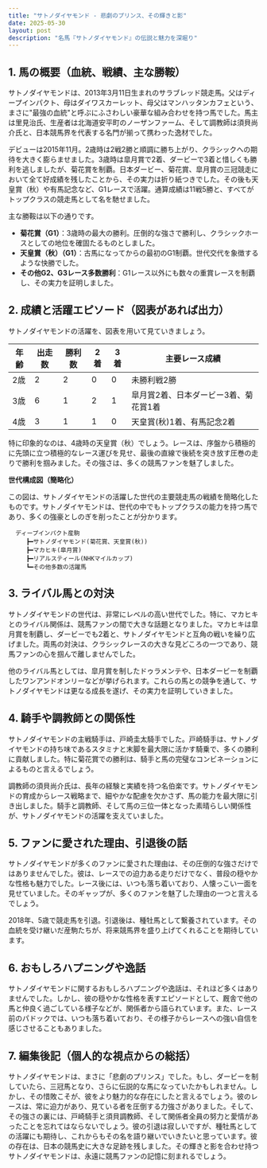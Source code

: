 ```yaml
---
title: "サトノダイヤモンド - 悲劇のプリンス、その輝きと影"
date: 2025-05-30
layout: post
description: "名馬『サトノダイヤモンド』の伝説と魅力を深堀り"
---
```


## 1. 馬の概要（血統、戦績、主な勝鞍）

サトノダイヤモンドは、2013年3月11日生まれのサラブレッド競走馬。父はディープインパクト、母はダイワスカーレット、母父はマンハッタンカフェという、まさに"最強の血統"と呼ぶにふさわしい豪華な組み合わせを持つ馬でした。馬主は里見治氏、生産者は北海道安平町のノーザンファーム、そして調教師は須貝尚介氏と、日本競馬界を代表する名門が揃って携わった逸材でした。

デビューは2015年11月。2歳時は2戦2勝と順調に勝ち上がり、クラシックへの期待を大きく膨らませました。3歳時は皐月賞で2着、ダービーで3着と惜しくも勝利を逃しましたが、菊花賞を制覇。日本ダービー、菊花賞、皐月賞の三冠競走において全て好成績を残したことから、その実力は折り紙つきでした。その後も天皇賞（秋）や有馬記念など、G1レースで活躍。通算成績は11戦5勝と、すべてがトップクラスの競走馬として名を馳せました。

主な勝鞍は以下の通りです。

* **菊花賞（G1）**：3歳時の最大の勝利。圧倒的な強さで勝利し、クラシックホースとしての地位を確固たるものとしました。
* **天皇賞（秋）（G1）**：古馬になってからの最初のG1制覇。世代交代を象徴するような快勝でした。
* **その他G2、G3レース多数勝利**：G1レース以外にも数々の重賞レースを制覇し、その実力を証明しました。


## 2. 成績と活躍エピソード（図表があれば出力）

サトノダイヤモンドの活躍を、図表を用いて見ていきましょう。

| 年齢 | 出走数 | 勝利数 | 2着 | 3着 | 主要レース成績 |
|---|---|---|---|---|---|
| 2歳 | 2 | 2 | 0 | 0 | 未勝利戦2勝 |
| 3歳 | 6 | 1 | 2 | 1 | 皐月賞2着、日本ダービー3着、菊花賞1着 |
| 4歳 | 3 | 1 | 1 | 0 | 天皇賞(秋)1着、有馬記念2着 |


特に印象的なのは、4歳時の天皇賞（秋）でしょう。レースは、序盤から積極的に先頭に立つ積極的なレース運びを見せ、最後の直線で後続を突き放す圧巻の走りで勝利を掴みました。その強さは、多くの競馬ファンを魅了しました。


**世代構成図（簡略化）**

この図は、サトノダイヤモンドの活躍した世代の主要競走馬の戦績を簡略化したものです。サトノダイヤモンドは、世代の中でもトップクラスの能力を持つ馬であり、多くの強豪としのぎを削ったことが分かります。

```
  ディープインパクト産駒
     ┣━サトノダイヤモンド(菊花賞、天皇賞(秋))
     ┣━マカヒキ(皐月賞)
     ┣━リアルスティール(NHKマイルカップ)
     ┗━その他多数の活躍馬
```


## 3. ライバル馬との対決

サトノダイヤモンドの世代は、非常にレベルの高い世代でした。特に、マカヒキとのライバル関係は、競馬ファンの間で大きな話題となりました。マカヒキは皐月賞を制覇し、ダービーでも2着と、サトノダイヤモンドと互角の戦いを繰り広げました。両馬の対決は、クラシックレースの大きな見どころの一つであり、競馬ファンの心を掴んで離しませんでした。

他のライバル馬としては、皐月賞を制したドゥラメンテや、日本ダービーを制覇したワンアンドオンリーなどが挙げられます。これらの馬との競争を通して、サトノダイヤモンドは更なる成長を遂げ、その実力を証明していきました。


## 4. 騎手や調教師との関係性

サトノダイヤモンドの主戦騎手は、戸崎圭太騎手でした。戸崎騎手は、サトノダイヤモンドの持ち味であるスタミナと末脚を最大限に活かす騎乗で、多くの勝利に貢献しました。特に菊花賞での勝利は、騎手と馬の完璧なコンビネーションによるものと言えるでしょう。

調教師の須貝尚介氏は、長年の経験と実績を持つ名伯楽です。サトノダイヤモンドの育成からレース戦略まで、細やかな配慮を欠かさず、馬の能力を最大限に引き出しました。騎手と調教師、そして馬の三位一体となった素晴らしい関係性が、サトノダイヤモンドの活躍を支えていました。


## 5. ファンに愛された理由、引退後の話

サトノダイヤモンドが多くのファンに愛された理由は、その圧倒的な強さだけではありませんでした。彼は、レースでの迫力ある走りだけでなく、普段の穏やかな性格も魅力でした。レース後には、いつも落ち着いており、人懐っこい一面を見せていました。そのギャップが、多くのファンを魅了した理由の一つと言えるでしょう。

2018年、5歳で競走馬を引退。引退後は、種牡馬として繋養されています。その血統を受け継いだ産駒たちが、将来競馬界を盛り上げてくれることを期待しています。


## 6. おもしろハプニングや逸話

サトノダイヤモンドに関するおもしろハプニングや逸話は、それほど多くはありませんでした。しかし、彼の穏やかな性格を表すエピソードとして、厩舎で他の馬と仲良く過ごしている様子などが、関係者から語られています。また、レース前のパドックでは、いつも落ち着いており、その様子からレースへの強い自信を感じさせることもありました。


## 7. 編集後記（個人的な視点からの総括）

サトノダイヤモンドは、まさに「悲劇のプリンス」でした。もし、ダービーを制していたら、三冠馬となり、さらに伝説的な馬になっていたかもしれません。しかし、その惜敗こそが、彼をより魅力的な存在にしたと言えるでしょう。彼のレースは、常に迫力があり、見ている者を圧倒する力強さがありました。そして、その強さの裏には、戸崎騎手と須貝調教師、そして関係者全員の努力と愛情があったことを忘れてはならないでしょう。彼の引退は寂しいですが、種牡馬としての活躍にも期待し、これからもその名を語り継いでいきたいと思っています。彼の存在は、日本の競馬史に大きな足跡を残しました。その輝きと影を合わせ持つサトノダイヤモンドは、永遠に競馬ファンの記憶に刻まれるでしょう。
